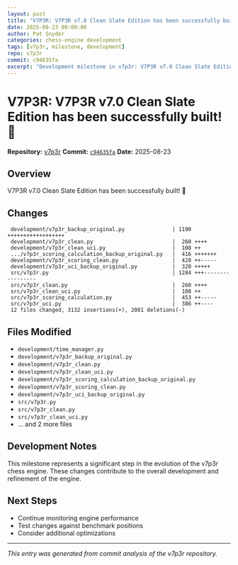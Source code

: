 ```yaml
---
layout: post
title: "V7P3R: V7P3R v7.0 Clean Slate Edition has been successfully built! 🎉"
date: 2025-08-23 00:00:00 
author: Pat Snyder
categories: chess-engine development
tags: [v7p3r, milestone, development]
repo: v7p3r
commit: c94635fa
excerpt: "Development milestone in v7p3r: V7P3R v7.0 Clean Slate Edition has been successfully built! 🎉"
---
```


# V7P3R: V7P3R v7.0 Clean Slate Edition has been successfully built! 🎉

**Repository:** [v7p3r](https://github.com/pssnyder/v7p3r)
**Commit:** [`c94635fa`](https://github.com/pssnyder/v7p3r/commit/c94635fa055c19da82b0976ad672e98f53a6e9eb)
**Date:** 2025-08-23

## Overview

V7P3R v7.0 Clean Slate Edition has been successfully built! 🎉

## Changes

```
 development/v7p3r_backup_original.py               | 1190 ++++++++++++++++++
 development/v7p3r_clean.py                         |  260 ++++
 development/v7p3r_clean_uci.py                     |  108 ++
 .../v7p3r_scoring_calculation_backup_original.py   |  416 +++++++
 development/v7p3r_scoring_clean.py                 |  428 ++-----
 development/v7p3r_uci_backup_original.py           |  320 +++++
 src/v7p3r.py                                       | 1284 +++-----------------
 src/v7p3r_clean.py                                 |  260 ++++
 src/v7p3r_clean_uci.py                             |  108 ++
 src/v7p3r_scoring_calculation.py                   |  453 ++-----
 src/v7p3r_uci.py                                   |  386 ++----
 12 files changed, 3132 insertions(+), 2081 deletions(-)
```

## Files Modified

- `development/time_manager.py`
- `development/v7p3r_backup_original.py`
- `development/v7p3r_clean.py`
- `development/v7p3r_clean_uci.py`
- `development/v7p3r_scoring_calculation_backup_original.py`
- `development/v7p3r_scoring_clean.py`
- `development/v7p3r_uci_backup_original.py`
- `src/v7p3r.py`
- `src/v7p3r_clean.py`
- `src/v7p3r_clean_uci.py`
- ... and 2 more files

## Development Notes

This milestone represents a significant step in the evolution of the v7p3r chess engine. These changes contribute to the overall development and refinement of the engine.

## Next Steps

- Continue monitoring engine performance
- Test changes against benchmark positions
- Consider additional optimizations

---

*This entry was generated from commit analysis of the v7p3r repository.*

